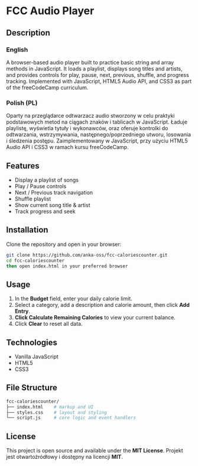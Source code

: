 
# FCC Audio Player

## Description

### English
A browser-based audio player built to practice basic string and array methods in JavaScript. It loads a playlist, displays song titles and artists, and provides controls for play, pause, next, previous, shuffle, and progress tracking. Implemented with JavaScript, HTML5 Audio API, and CSS3 as part of the freeCodeCamp curriculum.

### Polish (PL)
Oparty na przeglądarce odtwarzacz audio stworzony w celu praktyki podstawowych metod na ciągach znaków i tablicach w JavaScript. Ładuje playlistę, wyświetla tytuły i wykonawców, oraz oferuje kontrolki do odtwarzania, wstrzymywania, następnego/poprzedniego utworu, losowania i śledzenia postępu. Zaimplementowany w JavaScript, przy użyciu HTML5 Audio API i CSS3 w ramach kursu freeCodeCamp.

## Features
- Display a playlist of songs  
- Play / Pause controls  
- Next / Previous track navigation  
- Shuffle playlist  
- Show current song title & artist  
- Track progress and seek  

## Installation

Clone the repository and open in your browser:

```bash
git clone https://github.com/anka-oss/fcc-caloriescounter.git
cd fcc-caloriescounter
then open index.html in your preferred browser
```
## Usage
1. In the **Budget** field, enter your daily calorie limit.
2. Select a category, add a description and calorie amount, then click **Add Entry**.
3. **Click Calculate Remaining Calories** to view your current balance.
4. Click **Clear** to reset all data.

## Technologies
- Vanilla JavaScript
- HTML5
- CSS3

## File Structure
```bash
fcc-caloriescounter/
├── index.html    # markup and UI
├── styles.css    # layout and styling
└── script.js     # core logic and event handlers
```

## License
This project is open source and available under the **MIT License**.
Projekt jest otwartoźródłowy i dostępny na licencji **MIT**.
